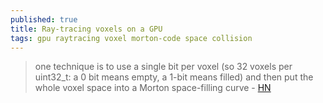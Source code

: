 ```yaml
---
published: true
title: Ray-tracing voxels on a GPU
tags: gpu raytracing voxel morton-code space collision
---
```

> one technique is to use a single bit per voxel (so 32 voxels per uint32_t: a 0 bit means empty, a 1-bit means filled) and then put the whole voxel space into a Morton space-filling curve - [HN](https://news.ycombinator.com/item?id=33308609)
